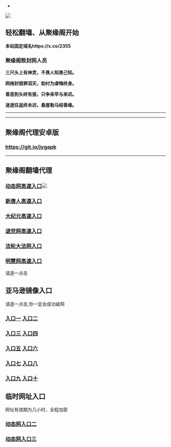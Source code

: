 * 
![](https://raw.githubusercontent.com/hao369/a/master/j.jpg)



## 轻松翻墙、从聚缘阁开始

**本站固定域名https://x.co/2355**

### 聚缘阁致封网人员

**三尺头上有神灵，不畏人知畏己知。**

**网络封锁罪滔天，助纣为虐悔终身。**

**善恶到头终有报，只争来早与来迟。**

**迷途往返终未迟，悬崖勒马结善缘。**

***




***


##  聚缘阁代理安卓版

### https://git.io/jygapk


***


## 聚缘阁翻墙代理 


### [动态网高速入口](https://ll9dkt7ykf.execute-api.us-east-2.amazonaws.com/15478-v/?id=2)![](https://raw.githubusercontent.com/hao369/a/master/jygdl.gif)

### [新唐人高速入口](https://ll9dkt7ykf.execute-api.us-east-2.amazonaws.com/15478-v/?id=5)

### [大纪元高速入口](https://ll9dkt7ykf.execute-api.us-east-2.amazonaws.com/15478-v/?id=7)

### [退党网高速入口](https://ll9dkt7ykf.execute-api.us-east-2.amazonaws.com/15478-v/?id=8)

### [法轮大法网入口](https://ll9dkt7ykf.execute-api.us-east-2.amazonaws.com/15478-v/?id=15)

### [明慧网高速入口](https://ll9dkt7ykf.execute-api.us-east-2.amazonaws.com/15478-v/?id=3)

请逐一点击

## 亚马逊镜像入口 

请逐一点击,你一定会成功破网

### **[入口一](https://s3-ap-southeast-2.amazonaws.com/jyg1/jyg.html)** **[入口二]( https://s3.eu-west-2.amazonaws.com/jyg2/jyg.html)**


### **[入口三](https://s3.eu-central-1.amazonaws.com/jyg3/jyg.html)**  **[入口四](https://s3-ap-southeast-1.amazonaws.com/jyg4/jyg.html)**

### **[入口五](https://s3.ap-south-1.amazonaws.com/jyg5/jyg.html)**  **[入口六](https://s3-us-west-1.amazonaws.com/jyg6/jyg.html)**


###  **[入口七](https://s3-us-west-2.amazonaws.com/jyg7/jyg.html)**  **[入口八](https://s3-eu-west-1.amazonaws.com/jyg8/jyg.html)**


###  **[入口九](https://s3-ap-northeast-1.amazonaws.com/jyg9/jyg.html)**  **[入口十](https://s3.amazonaws.com/dtw/jyg.html)**



## 临时网址入口 

网址有效期为几小时，全程加密

### [动态网入口二](https://x.co/ddg)

### [动态网入口三](https://x.co/ddf)



